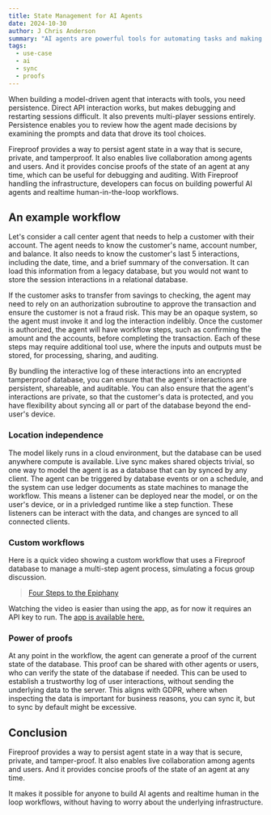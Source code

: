 ```yaml
---
title: State Management for AI Agents
date: 2024-10-30
author: J Chris Anderson
summary: "AI agents are powerful tools for automating tasks and making decisions, but they need to manage their state effectively to perform well. This article explores the challenges of state management for AI agents and how Fireproof can help."
tags:
  - use-case
  - ai
  - sync
  - proofs
---
```


When building a model-driven agent that interacts with tools, you need persistence. Direct API interaction works, but makes debugging and restarting sessions difficult. It also prevents multi-player sessions entirely. Persistence enables you to review how the agent made decisions by examining the prompts and data that drove its tool choices.

Fireproof provides a way to persist agent state in a way that is secure, private, and tamperproof. It also enables live collaboration among agents and users. And it provides concise proofs of the state of an agent at any time, which can be useful for debugging and auditing. With Fireproof handling the infrastructure, developers can focus on building powerful AI agents and realtime human-in-the-loop workflows.


## An example workflow

Let's consider a call center agent that needs to help a customer with their account. The agent needs to know the customer's name, account number, and balance. It also needs to know the customer's last 5 interactions, including the date, time, and a brief summary of the conversation. It can load this information from a legacy database, but you would not want to store the session interactions in a relational database.

If the customer asks to transfer from savings to checking, the agent may need to rely on an authorization subroutine to approve the transaction and ensure the customer is not a fraud risk. This may be an opaque system, so the agent must invoke it and log the interaction indelibly. Once the customer is authorized, the agent will have workflow steps, such as confirming the amount and the accounts, before completing the transaction. Each of these steps may require additional tool use, where the inputs and outputs must be stored, for processing, sharing, and auditing.

By bundling the interactive log of these interactions into an encrypted tamperproof database, you can ensure that the agent's interactions are persistent, shareable, and auditable. You can also ensure that the agent's interactions are private, so that the customer's data is protected, and you have flexibility about syncing all or part of the database beyond the end-user's device.

### Location independence

The model likely runs in a cloud environment, but the database can be used anywhere compute is available. Live sync makes shared objects trivial, so one way to model the agent is as a database that can by synced by any client. The agent can be triggered by database events or on a schedule, and the system can use ledger documents as state machines to manage the workflow. This means a listener can be deployed near the model, or on the user's device, or in a privledged runtime like a step function. These listeners can be interact with the data, and changes are synced to all connected clients.

### Custom workflows

Here is a quick video showing a custom workflow that uses a Fireproof database to manage a multi-step agent process, simulating a focus group discussion.

> [Four Steps to the Epiphany](https://x.com/FireproofStorge/status/1648541950843256832)

Watching the video is easier than using the app, as for now it requires an API key to run. The [app is available here.](https://epiphany.fireproof.storage/)

### Power of proofs

At any point in the workflow, the agent can generate a proof of the current state of the database. This proof can be shared with other agents or users, who can verify the state of the database if needed. This can be used to establish a trustworthy log of user interactions, without sending the underlying data to the server. This aligns with GDPR, where when inspecting the data is important for business reasons, you can sync it, but to sync by default might be excessive.

## Conclusion

Fireproof provides a way to persist agent state in a way that is secure, private, and tamper-proof. It also enables live collaboration among agents and users. And it provides concise proofs of the state of an agent at any time.

It makes it possible for anyone to build AI agents and realtime human in the loop workflows, without having to worry about the underlying infrastructure.
